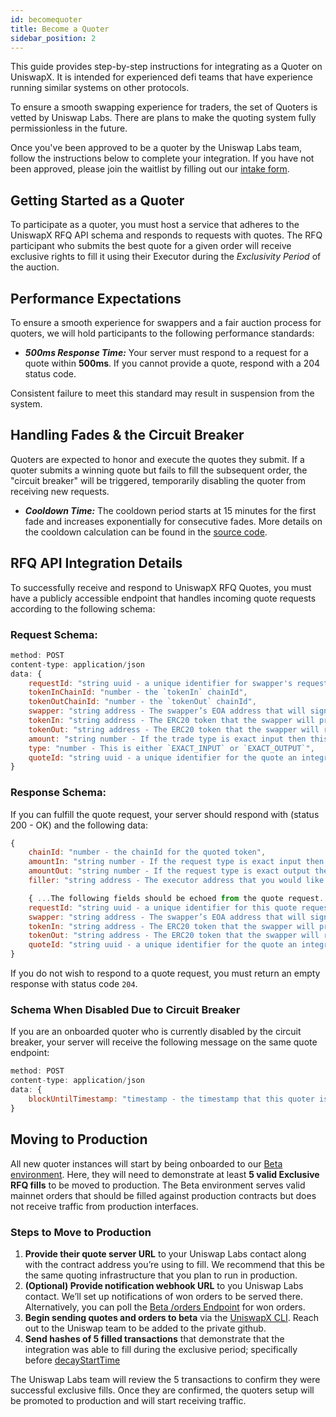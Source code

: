 ```yaml
---
id: becomequoter
title: Become a Quoter
sidebar_position: 2
---
```


This guide provides step-by-step instructions for integrating as a Quoter on UniswapX. It is intended for experienced defi teams that have experience running similar systems on other protocols.

To ensure a smooth swapping experience for traders, the set of Quoters is vetted by Uniswap Labs. There are plans to make the quoting system fully permissionless in the future.

Once you've been approved to be a quoter by the Uniswap Labs team, follow the instructions below to complete your integration. If you have not been approved, please join the waitlist by filling out our [intake form](https://uniswap.typeform.com/to/UiPDKgY6).

## Getting Started as a Quoter
To participate as a quoter, you must host a service that adheres to the UniswapX RFQ API schema and responds to requests with quotes. The RFQ participant who submits the best quote for a given order will receive exclusive rights to fill it using their Executor during the _Exclusivity Period_ of the auction.

## Performance Expectations
To ensure a smooth experience for swappers and a fair auction process for quoters, we will hold participants to the following performance standards:

- ***500ms Response Time:*** Your server must respond to a request for a quote within **500ms**. If you cannot provide a quote, respond with a 204 status code.

Consistent failure to meet this standard may result in suspension from the system.

## Handling Fades & the Circuit Breaker
Quoters are expected to honor and execute the quotes they submit. If a quoter submits a winning quote but fails to fill the subsequent order, the "circuit breaker" will be triggered, temporarily disabling the quoter from receiving new requests.

- ***Cooldown Time:*** The cooldown period starts at 15 minutes for the first fade and increases exponentially for consecutive fades. More details on the cooldown calculation can be found in the [source code](https://github.com/Uniswap/uniswapx-parameterization-api/blob/bf87dcc0066fa21b72255f7155f5fbd04a518594/lib/cron/fade-rate-v2.ts#L215). 

## RFQ API Integration Details
To successfully receive and respond to UniswapX RFQ Quotes, you must have a publicly accessible endpoint that handles incoming quote requests according to the following schema:

### Request Schema:
```jsx
method: POST
content-type: application/json
data: {
    requestId: "string uuid - a unique identifier for swapper's request",
    tokenInChainId: "number - the `tokenIn` chainId",
    tokenOutChainId: "number - the `tokenOut` chainId",
    swapper: "string address - The swapper’s EOA address that will sign the order",
    tokenIn: "string address - The ERC20 token that the swapper will provide",
    tokenOut: "string address - The ERC20 token that the swapper will receive",
    amount: "string number - If the trade type is exact input then this is amount of `tokenIn` the user wants to swap otherwise this is amount of tokenOut the user wants to receive",
    type: "number - This is either `EXACT_INPUT` or `EXACT_OUTPUT`",
    quoteId: "string uuid - a unique identifier for the quote an integrator is sending back"
}
```

### Response Schema:
If you can fulfill the quote request, your server should respond with (status 200 - OK) and the following data:
```jsx
{
    chainId: "number - the chainId for the quoted token",
    amountIn: "string number - If the request type is exact input then this field is `amount` from the quote request, otherwise this is the provided quote",
    amountOut: "string number - If the request type is exact output then this field is `amount` from the quote request, otherwise this is the provided quote",
    filler: "string address - The executor address that you would like to have last-look exclusivity for this order"

    { ...The following fields should be echoed from the quote request...},
    requestId: "string uuid - a unique identifier for this quote request",
    swapper: "string address - The swapper’s EOA address that will sign the order",
    tokenIn: "string address - The ERC20 token that the swapper will provide",
    tokenOut: "string address - The ERC20 token that the swapper will receive",
    quoteId: "string uuid - a unique identifier for the quote an integrator is sending back"
}
```

If you do not wish to respond to a quote request, you must return an empty response with status code `204`.

### Schema When Disabled Due to Circuit Breaker
If you are an onboarded quoter who is currently disabled by the circuit breaker, your server will receive the following message on the same quote endpoint:

```jsx
method: POST
content-type: application/json
data: {
    blockUntilTimestamp: "timestamp - the timestamp that this quoter is disabled until"
}
```

## Moving to Production
All new quoter instances will start by being onboarded to our [Beta environment](https://beta.api.uniswap.org/v2/uniswapx/docs). Here, they will need to demonstrate at least **5 valid Exclusive RFQ fills** to be moved to production. The Beta environment serves valid mainnet orders that should be filled against production contracts but does not receive traffic from production interfaces.

### Steps to Move to Production

1. **Provide their quote server URL** to your Uniswap Labs contact along with the contract address you’re using to fill. We recommend that this be the same quoting infrastructure that you plan to run in production. 
2. **(Optional) Provide notification webhook URL** to you Uniswap Labs contact. We’ll set up notifications of won orders to be served there. Alternatively, you can poll the [Beta /orders Endpoint](https://beta.api.uniswap.org/v2/uniswapx/docs) for won orders. 
3. **Begin sending quotes and orders to beta** via the [UniswapX CLI](https://github.com/Uniswap/uniswapx-tool?tab=readme-ov-file#simple-order-creation). Reach out to the Uniswap team to be added to the private github.
4. **Send hashes of 5 filled transactions** that demonstrate that the integration was able to fill during the exclusive period; specifically before [decayStartTime](https://github.com/Uniswap/UniswapX/blob/abd7a0b080148fc42ef7c86536d14de714eec4c7/src/lib/ExclusiveDutchOrderLib.sol#L12)

The Uniswap Labs team will review the 5 transactions to confirm they were successful exclusive fills. Once they are confirmed, the quoters setup will be promoted to production and will start receiving traffic.

